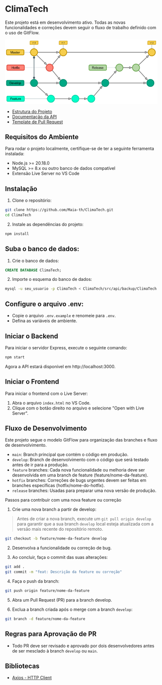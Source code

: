 # ClimaTech

Este projeto está em desenvolvimento ativo. Todas as novas funcionalidades e correções devem seguir o fluxo de trabalho definido com o uso de GitFlow.

<img alt='Fluxo do GitFlow' src='.github/assets/gitFlow.png'/>

- [Estrutura do Projeto](.github/docs/Geral.md)
- [Documentação da API](.github/docs/API-Info.md)
- [Template de Pull Request](.github/docs/pull-request-template.md)

## Requisitos do Ambiente

Para rodar o projeto localmente, certifique-se de ter a seguinte ferramenta instalada:

- Node.js >= 20.18.0
- MySQL >= 8.x ou outro banco de dados compatível
- Extensão Live Server no VS Code

## Instalação

1. Clone o repositório:

```bash
git clone https://github.com/Maia-th/ClimaTech.git
cd ClimaTech
```

2. Instale as dependências do projeto:

```bash
npm install
```

## Suba o banco de dados:

1. Crie o banco de dados:

```sql
CREATE DATABASE ClimaTech;
```

2. Importe o esquema do banco de dados:

```bash
mysql -u seu_usuario -p ClimaTech < ClimaTech/src/api/backup/ClimaTech.sql;
```

## Configure o arquivo .env:

- Copie o arquivo `.env.example` e renomeie para `.env`.
- Defina as variáveis de ambiente.

## Iniciar o Backend

Para iniciar o servidor Express, execute o seguinte comando:

```bash
npm start
```

Agora a API estará disponível em http://localhost:3000.

## Iniciar o Frontend

Para iniciar o frontend com o Live Server:

1. Abra o arquivo `index.html` no VS Code.
2. Clique com o botão direito no arquivo e selecione "Open with Live Server".

## Fluxo de Desenvolvimento

Este projeto segue o modelo GitFlow para organização das branches e fluxo de desenvolvimento.

- `main`: Branch principal que contém o código em produção.
- `develop`: Branch de desenvolvimento com o código que será testado antes de ir para a produção.
- `feature` branches: Cada nova funcionalidade ou melhoria deve ser desenvolvida em uma branch de feature (feature/nome-da-feature).
- `hotfix` branches: Correções de bugs urgentes devem ser feitas em branches específicas (hotfix/nome-do-hotfix).
- `release` branches: Usadas para preparar uma nova versão de produção.

Passos para contribuir com uma nova feature ou correção

1. Crie uma nova branch a partir de develop:

> Antes de criar a nova branch, execute um `git pull origin develop` para garantir que a sua branch `develop` local esteja atualizada com a versão mais recente do repositório remoto.

```bash
git checkout -b feature/nome-da-feature develop
```

2. Desenvolva a funcionalidade ou correção de bug.

3. Ao concluir, faça o commit das suas alterações:

```bash
git add .
git commit -m "feat: Descrição da feature ou correção"
```

4. Faça o push da branch:

```bash
git push origin feature/nome-da-feature
```

5. Abra um Pull Request (PR) para a branch develop.

6. Exclua a branch criada após o merge com a branch `develop`:

```bash
git branch -d feature/nome-da-feature
```

## Regras para Aprovação de PR

- Todo PR deve ser revisado e aprovado por dois desenvolvedores antes de ser mesclado à branch `develop` ou `main`.

## Bibliotecas

- [Axios - HTTP Client](https://axios-http.com/)
